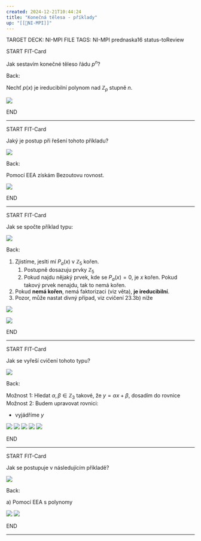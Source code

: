 ```yaml
---
created: 2024-12-21T10:44:24
title: "Konečná tělesa - příklady"
up: "[[📖NI-MPI]]"
---
```


TARGET DECK: NI-MPI
FILE TAGS: NI-MPI prednaska16 status-toReview


START
FIT-Card

Jak sestavím konečné těleso řádu $p^n$?

Back:

Nechť $p(x)$ je ireducibilní polynom nad $\mathbb{Z}_p$ stupně $n$.

![](../../Assets/Pasted%20image%2020241221112332.png)

END

---


START
FIT-Card

Jaký je postup při řešení tohoto příkladu?

![](../../Assets/Pasted%20image%2020241221113017.png)

Back:

Pomocí EEA získám Bezoutovu rovnost.

![](../../Assets/Pasted%20image%2020241221114159.png)

END

---


START
FIT-Card

Jak se spočte příklad typu:

![](../../Assets/Pasted%20image%2020241221114307.png)

Back:

1. Zjistíme, jeslti mí $P_a(x)$ v $\mathbb{Z}_5$ kořen.
	1. Postupně dosazuju prvky $\mathbb{Z}_5$
	2. Pokud najdu nějaký prvek, kde se $P_a(x) = 0$, je $x$ kořen. Pokud takový prvek nenajdu, tak to nemá kořen.
2. Pokud **nemá kořen**, nemá faktorizaci (viz věta), **je ireducibilní**.
3. Pozor, může nastat divný případ, viz cvičení 23.3b) níže

![](../../Assets/Pasted%20image%2020241221114945.png)

<!-- ExerciseStart -->
![](../../Assets/Pasted%20image%2020241221115609.png)
<!-- ExerciseEnd -->


END

---


START
FIT-Card

Jak se vyřeší cvičení tohoto typu?

![](../../Assets/Pasted%20image%2020241221120155.png)

Back:

Možnost 1: Hledat $\alpha, \beta \in \mathbb{Z}_3$ takové, že $y = \alpha x + \beta$, dosadím do rovnice
Možnost 2: Budem upravovat rovnici:
- vyjádříme $y$

![](../../Assets/Pasted%20image%2020241221120403.png)
![](../../Assets/Pasted%20image%2020241221120544.png)
![](../../Assets/Pasted%20image%2020241221120951.png)
![](../../Assets/Pasted%20image%2020241221121015.png)
![](../../Assets/Pasted%20image%2020241221121306.png)


END

---


START
FIT-Card

Jak se postupuje v následujícím příkladě?

![](../../Assets/Pasted%20image%2020241221121409.png)

Back:

a) Pomocí EEA s polynomy

![](../../Assets/Pasted%20image%2020241221122110.png)
![](../../Assets/Pasted%20image%2020241221122425.png)


END

---
